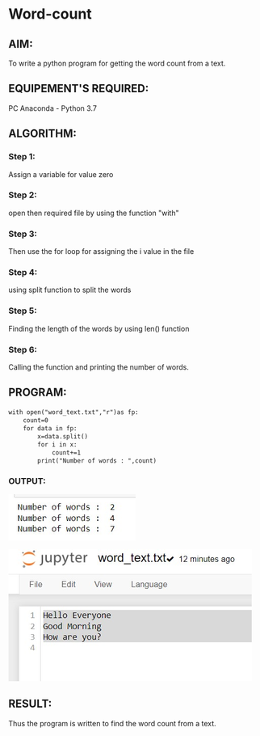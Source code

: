 # Word-count
## AIM:
To write a python program for getting the word count from a text.
## EQUIPEMENT'S REQUIRED: 
PC
Anaconda - Python 3.7
## ALGORITHM:

### Step 1:
Assign a variable for value zero

### Step 2:
open then required file by using the function "with"

### Step 3:
Then use the for loop for assigning the i value in the file

### Step 4:
using split function to split the words

### Step 5:
Finding the length of the words by using len() function

### Step 6:
Calling the function and printing the number of words.
## PROGRAM:
```
with open("word_text.txt","r")as fp:
    count=0
    for data in fp:
        x=data.split()
        for i in x:
            count+=1
        print("Number of words : ",count)
```

### OUTPUT:

![output1](./op1.jpg)

![output2](./op2.jpg)


## RESULT:
Thus the program is written to find the word count from a text.
